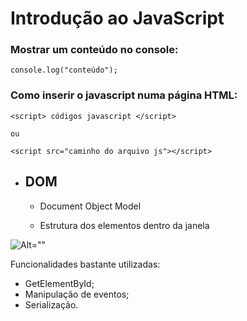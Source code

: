 # Introdução ao JavaScript

### Mostrar um conteúdo no console:
    console.log("conteúdo");

### Como inserir o javascript numa página HTML:
    <script> códigos javascript </script>

    ou

    <script src="caminho do arquivo js"></script>


* ## DOM
    - Document Object Model

    - Estrutura dos elementos dentro da janela

![Alt=""](https://assets-blog.hostgator.com.br/wp-content/uploads/2020/06/DOM.png)

Funcionalidades bastante utilizadas:
* GetElementById;
* Manipulação de eventos;
* Serialização.